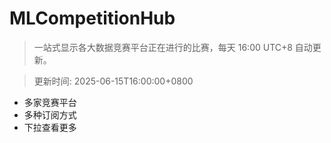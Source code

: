 # MLCompetitionHub

> 一站式显示各大数据竞赛平台正在进行的比赛，每天 16:00 UTC+8 自动更新。
  
> 更新时间: 2025-06-15T16:00:00+0800 

* 多家竞赛平台
* 多种订阅方式
* 下拉查看更多